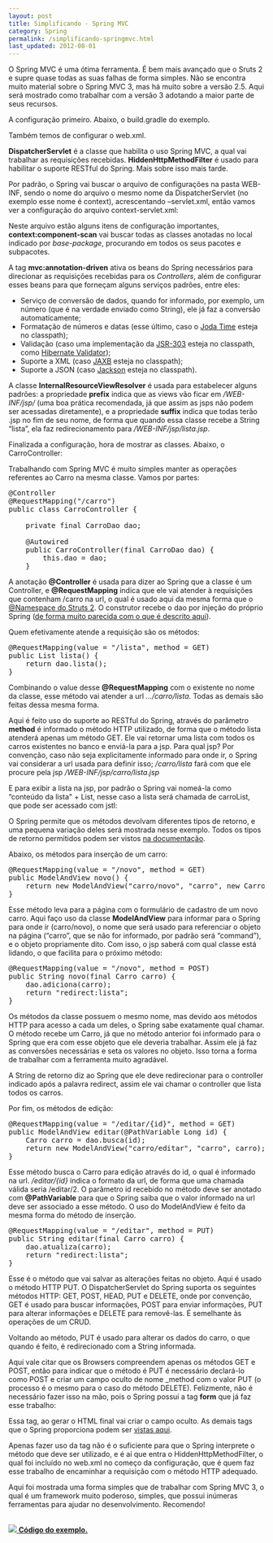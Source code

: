 ```yaml
---
layout: post
title: Simplificando - Spring MVC
category: Spring
permalink: /simplificando-springmvc.html
last_updated: 2012-08-01
---
```


O Spring MVC é uma ótima ferramenta. É bem mais avançado que o Sruts 2 e supre quase todas as
suas falhas de forma simples. Não se encontra muito material sobre o Spring MVC 3, mas há 
muito sobre a versão 2.5. Aqui será mostrado como trabalhar com a versão 3 adotando a maior 
parte de seus recursos.

A configuração primeiro. Abaixo, o build.gradle do exemplo.

<script src="https://gist.github.com/3229414.js?file=build.gradle"></script>

Também temos de configurar o web.xml.

<script src="https://gist.github.com/3229414.js?file=web.xml"></script>

**DispatcherServlet** é a classe que habilita o uso Spring MVC, a qual vai trabalhar as 
requisições recebidas. **HiddenHttpMethodFilter** é usado para habilitar o suporte RESTful do 
Spring. Mais sobre isso mais tarde.

Por padrão, o Spring vai buscar o arquivo de configurações na pasta WEB-INF, sendo o nome do
arquivo o mesmo nome da DispatcherServlet (no exemplo esse nome é context), acrescentando 
–servlet.xml, então vamos ver a configuração do arquivo context-servlet.xml:

<script src="https://gist.github.com/3229414.js?file=context-servlet.xml"></script>

Neste arquivo estão alguns itens de configuração importantes, **context:component-scan** vai 
buscar todas as classes anotadas no local indicado por *base-package*, procurando em todos os 
seus pacotes e subpacotes.

A tag **mvc:annotation-driven** ativa os beans do Spring necessários para direcionar as 
requisições recebidas para os *Controllers*, além de configurar esses beans para que forneçam 
alguns serviços padrões, entre eles:

* Serviço de conversão de dados, quando for informado, por exemplo, um número (que é na verdade 
enviado como String), ele já faz a conversão automaticamente;
* Formatação de números e datas (esse último, caso o [Joda Time][1] esteja no classpath);
* Validação (caso uma implementação da [JSR-303][2] esteja no classpath, como 
[Hibernate Validator][3]);
* Suporte a XML (caso [JAXB][4] esteja no classpath);
* Suporte a JSON (caso [Jackson][5] esteja no classpath).

A classe **InternalResourceViewResolver** é usada para estabelecer alguns padrões: a propriedade 
**prefix** indica que as views vão ficar em */WEB-INF/jsp/* (uma boa prática recomendada, já 
que assim as jsps não podem ser acessadas diretamente), e a propriedade **suffix** indica que 
todas terão .jsp no fim de seu nome, de forma que quando essa classe recebe a String “lista”, 
ela faz redirecionamento para */WEB-INF/jsp/lista.jsp*.

Finalizada a configuração, hora de mostrar as classes. Abaixo, o CarroController:

<script src="https://gist.github.com/3229414.js?file=CarroController.java"></script>

Trabalhando com Spring MVC é muito simples manter as operações referentes ao Carro na mesma 
classe. Vamos por partes:

<pre>
@Controller
@RequestMapping<span class="b">(</span><span class="str">"/carro"</span><span class="b">)
public class</span> <span class="cl">CarroController</span> <span class="b">{

	private final</span> CarroDao dao;

	@Autowired
	<span class="b">public</span> <span class="mc">CarroController</span>(<span class="b">final</span> CarroDao dao) <span class="b">{
		this.</span>dao <span class="b">=</span> dao<span class="b">;
	}</span>
</pre>

A anotação **@Controller** é usada para dizer ao Spring que a classe é um Controller, e 
**@RequestMapping** indica que ele vai atender à requisições que contenham /carro na url, o 
qual é usado aqui da mesma forma que o [@Namespace do Struts 2][6]. O construtor recebe o dao
por injeção do próprio Spring ([de forma muito parecida com o que é descrito aqui][9]).

Quem efetivamente atende a requisição são os métodos:

<pre>
@RequestMapping<span class="b">(</span>value <span class="b">=</span> <span class="str">"/lista"</span>, method = GET<span class="b">)
public</span> List<Carro> lista<span class="b">() {
	return</span> dao.<span class="at">lista</span><span class="b">();
}</span></pre>

Combinando o value desse **@RequestMapping** com o existente no nome da classe, esse método 
vai atender a url *.../carro/lista*. Todas as demais são feitas dessa mesma forma.

Aqui é feito uso do suporte ao RESTful do Spring, através do parâmetro **method** é informado 
o método HTTP utilizado, de forma que o método lista atenderá apenas um método GET. Ele vai 
retornar uma lista com todos os carros existentes no banco e enviá-la para a jsp. Para qual 
jsp? Por convenção, caso não seja explicitamente informado para onde ir, o Spring vai 
considerar a url usada para definir isso; */carro/lista* fará com que ele procure pela jsp 
*/WEB-INF/jsp/carro/lista.jsp*

E para exibir a lista na jsp, por padrão o Spring vai nomeá-la como “conteúdo da lista" + List, 
nesse caso a lista será chamada de carroList, que pode ser acessado com jstl:

<script src="https://gist.github.com/3229414.js?file=lista.jsp"></script>

O Spring permite que os métodos devolvam diferentes tipos de retorno, e uma pequena variação 
deles será mostrada nesse exemplo. Todos os tipos de retorno permitidos podem ser vistos 
[na documentação][7].

Abaixo, os métodos para inserção de um carro:

<pre>
@RequestMapping(value = "/novo", method = GET)
public ModelAndView novo() {
	return new ModelAndView("carro/novo", "carro", new Carro());
}</pre>

Esse método leva para a página com o formulário de cadastro de um novo carro. Aqui faço uso da 
classe **ModelAndView** para informar para o Spring para onde ir (carro/novo), o nome que será 
usado para referenciar o objeto na página (“carro”, que se não for informado, por padrão será 
“command”), e o objeto propriamente dito. Com isso, o jsp saberá com qual classe está lidando, 
o que facilita para o próximo método:

<pre>
@RequestMapping(value = "/novo", method = POST)
public String novo(final Carro carro) {
	dao.adiciona(carro);
	return "redirect:lista";
}</pre>

Os métodos da classe possuem o mesmo nome, mas devido aos métodos HTTP para acesso a cada um 
deles, o Spring sabe exatamente qual chamar. O método recebe um Carro, já que no método 
anterior foi informado para o Spring que era com esse objeto que ele deveria trabalhar. Assim 
ele já faz as conversões necessárias e seta os valores no objeto. Isso torna a forma de 
trabalhar com a ferramenta muito agradável.

A String de retorno diz ao Spring que ele deve redirecionar para o controller indicado após a 
palavra redirect, assim ele vai chamar o controller que lista todos os carros.

Por fim, os métodos de edição:

<pre>
@RequestMapping(value = "/editar/{id}", method = GET)
public ModelAndView editar(@PathVariable Long id) {
	Carro carro = dao.busca(id);
	return new ModelAndView("carro/editar", "carro", carro);
}</pre>

Esse método busca o Carro para edição através do id, o qual é informado na url. */editar/{id}* 
indica o formato da url, de forma que uma chamada válida seria /editar/2. O parâmetro id 
recebido no método deve ser anotado com **@PathVariable** para que o Spring saiba que o valor 
informado na url deve ser associado a esse método. O uso do ModelAndView é feito da mesma 
forma do método de inserção.

<pre>
@RequestMapping(value = "/editar", method = PUT)
public String editar(final Carro carro) {
	dao.atualiza(carro);
	return "redirect:lista";
}</pre>

Esse é o método que vai salvar as alterações feitas no objeto. Aqui é usado o método HTTP 
PUT. O DispatcherServlet do Spring suporta os seguintes métodos HTTP: GET, POST, HEAD, PUT e 
DELETE, onde por convenção, GET é usado para buscar informações, POST para enviar informações, 
PUT para alterar informações e DELETE para removê-las. É semelhante às operações de um CRUD.

Voltando ao método, PUT é usado para alterar os dados do carro, o que quando é feito, é 
redirecionado com a String informada.

Aqui vale citar que os Browsers compreendem apenas os métodos GET e POST, então para indicar 
que o método é PUT é necessário declará-lo como POST e criar um campo oculto de nome _method 
com o valor PUT (o processo é o mesmo para o caso do método DELETE). Felizmente, não é 
necessário fazer isso na mão, pois o Spring possui a tag **form** que já faz esse trabalho:

<script src="https://gist.github.com/3229414.js?file=editar.jsp"></script>

Essa tag, ao gerar o HTML final vai criar o campo oculto. As demais tags que o Spring 
proporciona podem ser [vistas aqui][8].

Apenas fazer uso da tag não é o suficiente para que o Spring interprete o método que deve ser 
utilizado, e é aí que entra o HiddenHttpMethodFilter, o qual foi incluído no web.xml no começo 
da configuração, que é quem faz esse trabalho de encaminhar a requisição com o método HTTP 
adequado.

Aqui foi mostrada uma forma simples que de trabalhar com Spring MVC 3, o qual é um framework 
muito poderoso, simples, que possui inúmeras ferramentas para ajudar no desenvolvimento. Recomendo!

<br>
<a href="https://github.com/juliano/simpledev/tree/master/spring">
  <img src="/images/github.png"> <strong>Código do exemplo.</strong>
</a>

[1]: http://joda-time.sourceforge.net/
[2]: http://jcp.org/en/jsr/detail?id=303
[3]: http://www.hibernate.org/subprojects/validator.html
[4]: http://jaxb.java.net/
[5]: http://jackson.codehaus.org/
[6]: /simplificando-struts2.html
[7]: http://static.springsource.org/spring/docs/3.1.x/spring-framework-reference/html/mvc.html
[8]: http://static.springsource.org/spring/docs/3.1.x/spring-framework-reference/html/view.html#view-jsp-formtaglib
[9]: /struts2-spring.html
